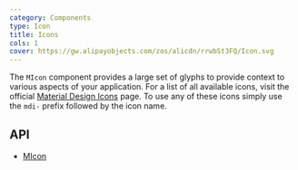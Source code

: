 ```yaml
---
category: Components
type: Icon
title: Icons
cols: 1
cover: https://gw.alipayobjects.com/zos/alicdn/rrwbSt3FQ/Icon.svg
---
```


The `MIcon` component provides a large set of glyphs to provide context to various aspects of your application. For a
list of all available icons, visit the official [Material Design Icons](https://materialdesignicons.com/) page. To use
any of these icons simply use the
`mdi-` prefix followed by the icon name.

## API

- [MIcon](/docs/api/MIcon)